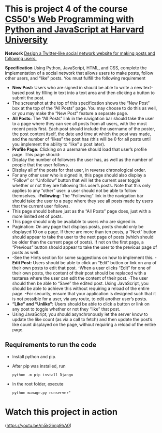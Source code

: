 # This is project 4 of the course [CS50's Web Programming with Python and JavaScript at Harvard University](https://cs50.harvard.edu/web/2020/)

 **Network**
[Design a Twitter-like social network website for making posts and following users.](https://cs50.harvard.edu/web/2020/projects/4/network/)

**Specification**
Using Python, JavaScript, HTML, and CSS, complete the implementation of a social network that allows users to make posts, follow other users, and “like” posts. You must fulfill the following requirement

- **New Post:** Users who are signed in should be able to write a new text-based post by filling in text into a text area and then clicking a button to submit the post.
- The screenshot at the top of this specification shows the “New Post” box at the top of the “All Posts” page. You may choose to do this as well, or you may make the “New Post” feature a separate page.
- **All Posts:** The “All Posts” link in the navigation bar should take the user to a page where they can see all posts from all users, with the most recent posts first.
Each post should include the username of the poster, the post content itself, the date and time at which the post was made, and the number of “likes” the post has (this will be 0 for all posts until you implement the ability to “like” a post later).
- **Profile Page:** Clicking on a username should load that user’s profile page. This page should:
- Display the number of followers the user has, as well as the number of people that the user follows.
- Display all of the posts for that user, in reverse chronological order.
- For any other user who is signed in, this page should also display a “Follow” or “Unfollow” button that will let the current user toggle whether or not they are following this user’s posts. Note that this only applies to any “other” user: a user should not be able to follow themselves.
-**Following:** The “Following” link in the navigation bar should take the user to a page where they see all posts made by users that the current user follows.
- This page should behave just as the “All Posts” page does, just with a more limited set of posts.
- This page should only be available to users who are signed in.
- Pagination: On any page that displays posts, posts should only be displayed 10 on a page. If there are more than ten posts, a “Next” button should appear to take the user to the next page of posts (which should be older than the current page of posts). If not on the first page, a “Previous” button should appear to take the user to the previous page of posts as well.
-  -See the Hints section for some suggestions on how to implement this.
-**Edit Post:** Users should be able to click an “Edit” button or link on any of their own posts to edit that post.
-When a user clicks “Edit” for one of their own posts, the content of their post should be replaced with a textarea where the user can edit the content of their post.
-The user should then be able to “Save” the edited post. Using JavaScript, you should be able to achieve this without requiring a reload of the entire page.
-For security, ensure that your application is designed such that it is not possible for a user, via any route, to edit another user’s posts.
- **“Like” and “Unlike”:** Users should be able to click a button or link on any post to toggle whether or not they “like” that post.
- Using JavaScript, you should asynchronously let the server know to update the like count (as via a call to fetch) and then update the post’s like count displayed on the page, without requiring a reload of the entire page.




## Requirements to run the code

* Install python and pip.
* After pip was installed, run
    
    ````
    python -m pip install Django
    ````

* In the root folder, execute 
    ````
    python manage.py runserver"
    ````

# Watch this project in action 
(https://youtu.be/m5kGimp9hA0)
